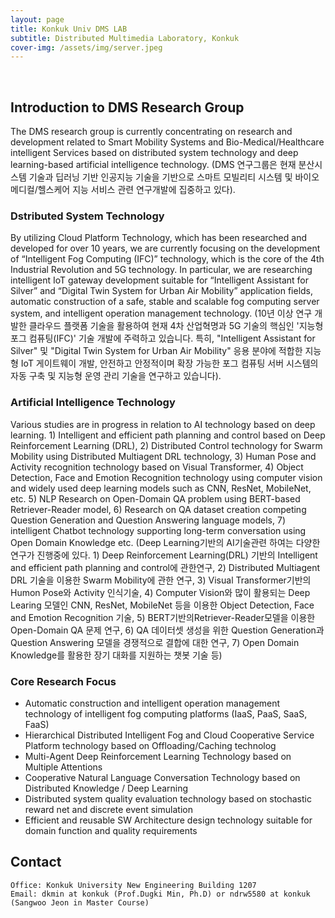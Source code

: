 ```yaml
---
layout: page
title: Konkuk Univ DMS LAB
subtitle: Distributed Multimedia Laboratory, Konkuk
cover-img: /assets/img/server.jpeg
---
```


<br/>

## Introduction to DMS Research Group
The DMS research group is currently concentrating on research and development related to Smart Mobility Systems and Bio-Medical/Healthcare intelligent Services based on distributed system technology and deep learning-based artificial intelligence technology.
(DMS 연구그룹은 현재 분산시스템 기술과 딥러닝 기반 인공지능 기술을 기반으로 스마트 모빌리티 시스템 및 바이오 메디컬/헬스케어 지능 서비스 관련 연구개발에 집중하고 있다).

### Dstributed System Technology
By utilizing Cloud Platform Technology, which has been researched and developed for over 10 years, we are currently focusing on the development of “Intelligent Fog Computing (IFC)” technology, which is the core of the 4th Industrial Revolution and 5G technology. In particular, we are researching intelligent IoT gateway development suitable for “Intelligent Assistant for Silver” and “Digital Twin System for Urban Air Mobility” application fields, automatic construction of a safe, stable and scalable fog computing server system, and intelligent operation management technology.
(10년 이상 연구 개발한 클라우드 플랫폼 기술을 활용하여 현재 4차 산업혁명과 5G 기술의 핵심인 '지능형 포그 컴퓨팅(IFC)' 기술 개발에 주력하고 있습니다. 특히, "Intelligent Assistant for Silver" 및 "Digital Twin System for Urban Air Mobility" 응용 분야에 적합한 지능형 IoT 게이트웨이 개발, 안전하고 안정적이며 확장 가능한 포그 컴퓨팅 서버 시스템의 자동 구축 및 지능형 운영 관리 기술을 연구하고 있습니다).

### Artificial Intelligence Technology 
Various studies are in progress in relation to AI technology based on deep learning. 1) Intelligent and efficient path planning and control based on Deep Reinforcement Learning (DRL), 2) Distributed Control technology for Swarm Mobility using Distributed Multiagent DRL technology, 3) Human Pose and Activity recognition technology based on Visual Transformer, 4) Object Detection, Face and Emotion Recognition technology using computer vision and widely used deep learning models such as CNN, ResNet, MobileNet, etc. 5) NLP Research on Open-Domain QA problem using BERT-based Retriever-Reader model, 6) Research on QA dataset creation competing Question Generation and Question Answering language models, 7) intelligent Chatbot technology supporting long-term conversation using Open Domain Knowledge etc.
(Deep Learning기반의 AI기술관련 하여는 다양한 연구가 진행중에 있다. 1) Deep Reinforcement Learning(DRL) 기반의 Intelligent and efficient path planning and control에 관한연구, 2) Distributed Multiagent DRL 기술을 이용한 Swarm Mobility에 관한 연구, 3) Visual Transformer기반의 Humon Pose와 Activity 인식기술, 4) Computer Vision와 많이 활용되는 Deep Learing 모델인 CNN, ResNet, MobileNet 등을 이용한 Object Detection, Face and Emotion Recognition 기술, 5) BERT기반의Retriever-Reader모델을 이용한 Open-Domain QA 문제 연구, 6) QA 데이터셋 생성을 위한 Question Generation과 Question Answering 모델을 경쟁적으로 결합에 대한 연구, 7) Open Domain Knowledge를 활용한 장기 대화를 지원하는 챗봇 기술 등)

### Core Research Focus
* Automatic construction and intelligent operation management technology of intelligent fog computing platforms (IaaS, PaaS, SaaS, FaaS)
* Hierarchical Distributed Intelligent Fog and Cloud Cooperative Service Platform technology based on Offloading/Caching technolog
* Multi-Agent Deep Reinforcement Learning Technology based on Multiple Attentions
* Cooperative Natural Language Conversation Technology based on Distributed Knowledge / Deep Learning
* Distributed system quality evaluation technology based on stochastic reward net and discrete event simulation 
* Efficient and reusable SW Architecture design technology suitable for domain function and quality requirements

## Contact

```
Office: Konkuk University New Engineering Building 1207
Email: dkmin at konkuk (Prof.Dugki Min, Ph.D) or ndrw5580 at konkuk (Sangwoo Jeon in Master Course)
```
